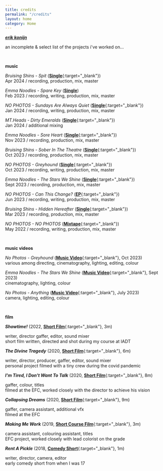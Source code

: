 ```yaml
---
title: credits
permalink: "/credits"
layout: home
category: Home
---
```


[***erik konijn***](/)

an incomplete & select list of the projects i've worked on...

&nbsp;

**music**

*Bruising Shins - Spit* ([**Single**](/){:target="_blank"})  
Apr 2024 / recording, production, mix, master

*Emma Noodles - Spare Key* ([**Single**](https://open.spotify.com/track/05i9DJx3MjpEM59PEcrcVJ?si=6a0b0c693e0d4b0e))  
Feb 2023 / recording, writing, production, mix, master

*NO PHOTOS - Sundays Are Always Quiet* ([**Single**](https://open.spotify.com/track/5ZRKBK7ZQ7QPoIXUHp1kp4){:target="_blank"})  
Jan 2024 / recording, writing, production, mix, master

*MT.Heads - Dirty Emeralds* ([**Single**](https://open.spotify.com/track/4gnLg1WABmBM4Pk99tndNj){:target="_blank"})  
Jan 2024 / additional mixing

*Emma Noodles - Sore Heart* ([**Single**](https://open.spotify.com/track/0W4XczWMmB4Du4RCpFaxyr){:target="_blank"})  
Nov 2023 / recording, production, mix, master

*Bruising Shins - Sober In The Theatre* ([**Single**](https://open.spotify.com/album/0437vSbkj2DDfgCpPDZAWp){:target="_blank"})  
Oct 2023 / recording, production, mix, master

*NO PHOTOS - Greyhound* ([**Single**](https://open.spotify.com/album/2R457N9XlrnMJdnvZE4q2V){:target="_blank"})  
Oct 2023 / recording, writing, production, mix, master

*Emma Noodles - The Stars We Shine* ([**Single**](https://open.spotify.com/album/7HXTeseYwEi2fgcmYpq4qu){:target="_blank"})  
Sept 2023 / recording, production, mix, master

*NO PHOTOS - Can This Change?* ([**EP**](https://open.spotify.com/album/0sijKgdoaWeKyngvVT23yn){:target="_blank"})  
Jun 2023 / recording, writing, production, mix, master

*Bruising Shins - Hidden Hereafter* ([**Single**](https://open.spotify.com/album/63VU7yNs8JFqjPsmHcXGPy){:target="_blank"})  
Mar 2023 / recording, production, mix, master

*NO PHOTOS - NO PHOTOS* ([**Mixtape**](https://open.spotify.com/album/0fMPF7QZwCUTGZvO5rUfLn){:target="_blank"})  
May 2022 / recording, writing, production, mix, master

&nbsp;

**music videos**

*No Photos - Greyhound* ([**Music Video**](https://www.youtube.com/watch?v=hYFOlF0mmcQ){:target="_blank"}, Oct 2023)  
various among directing, cinematography, lighting, editing, colour

*Emma Noodles - The Stars We Shine* ([**Music Video**](https://www.youtube.com/watch?v=ykTYpuHRtOw){:target="_blank"}, Sept 2023)  
cinematography, lighting, colour

*No Photos - Anything* ([**Music Video**](https://www.youtube.com/watch?v=FLsiKtxCBB4){:target="_blank"}, July 2023)  
camera, lighting, editing, colour

&nbsp;

**film**

***Showtime!*** (2022, [**Short Film**](https://www.youtube.com/watch?v=dALkiq4u1Rw){:target="_blank"}, 3m)

writer, director gaffer, editor, sound mixer  
short film written, directed and shot during my course at IADT

***The Divine Tragedy*** (2020, [**Short Film**](https://www.youtube.com/watch?v=LD-LM9sHa4o){:target="_blank"}, 6m)

writer, director, producer, gaffer, editor, sound mixer  
personal project filmed with a tiny crew during the covid pandemic

***I'm Tired, I Don't Want To Talk*** (2020, [**Short Film**](https://www.youtube.com/watch?v=8qIPz5Ij0AI){:target="_blank"}, 8m)

gaffer, colour, titles  
filmed at the EFC, worked closely with the director to achieve his vision

***Collapsing Dreams*** (2020, [**Short Film**](https://www.youtube.com/watch?v=oZQgsShNcfM){:target="_blank"}, 9m)

gaffer, camera assistant, additional vfx  
filmed at the EFC

***Making Me Work*** (2019, [**Short Course Film**](https://www.youtube.com/watch?v=4OHWa-E9m2E){:target="_blank"}, 3m)

camera assistant, colouring assistant, titles  
EFC project, worked closely with lead colorist on the grade

***Rent A Pickle*** (2018, [**Comedy Short**](https://www.youtube.com/watch?v=A7AWXalCEYM){:target="_blank"}, 1m)

writer, director, camera, editor  
early comedy short from when I was 17
